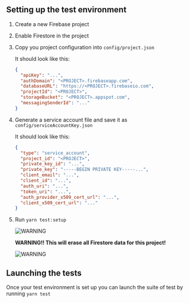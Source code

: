 ## Setting up the test environment

1. Create a new Firebase project
2. Enable Firestore in the project
3. Copy you project configuration into `config/project.json`

   It should look like this:

   ```json
   {
     "apiKey": "...",
     "authDomain": "<PROJECT>.firebaseapp.com",
     "databaseURL": "https://<PROJECT>.firebaseio.com",
     "projectId": "<PROJECT>",
     "storageBucket": "<PROJECT>.appspot.com",
     "messagingSenderId": "..."
   }
   ```

4. Generate a service account file and save it as `config/serviceAccountKey.json`

   It should look like this:

   ```json
   {
     "type": "service_account",
     "project_id": "<PROJECT>",
     "private_key_id": "...",
     "private_key": "-----BEGIN PRIVATE KEY-----...",
     "client_email": "...",
     "client_id": "...",
     "auth_uri": "...",
     "token_uri": "...",
     "auth_provider_x509_cert_url": "...",
     "client_x509_cert_url": "..."
   }
   ```

5. Run `yarn test:setup`
   
   ![WARNING](https://placehold.it/440x10/f03c15/ffffff?text=+)

   **WARNING!! This will erase all Firestore data for this project!**

   ![WARNING](https://placehold.it/440x10/f03c15/ffffff?text=+) 

## Launching the tests

Once your test environment is set up you can launch the suite of test by running `yarn test`